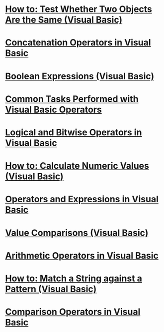 # [How to: Test Whether Two Objects Are the Same (Visual Basic)](how-to-test-whether-two-objects-are-the-same.md)
# [Concatenation Operators in Visual Basic](concatenation-operators.md)
# [Boolean Expressions (Visual Basic)](boolean-expressions.md)
# [Common Tasks Performed with Visual Basic Operators](common-tasks-performed-with-visual-basic-operators.md)
# [Logical and Bitwise Operators in Visual Basic](logical-and-bitwise-operators.md)
# [How to: Calculate Numeric Values (Visual Basic)](how-to-calculate-numeric-values.md)
# [Operators and Expressions in Visual Basic](index.md)
# [Value Comparisons (Visual Basic)](value-comparisons.md)
# [Arithmetic Operators in Visual Basic](arithmetic-operators.md)
# [How to: Match a String against a Pattern (Visual Basic)](how-to-match-a-string-against-a-pattern.md)
# [Comparison Operators in Visual Basic](comparison-operators.md)
